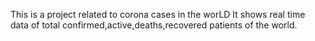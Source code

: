 This is a project related to corona cases in the worLD
It shows real time data of total confirmed,active,deaths,recovered patients of the world.
